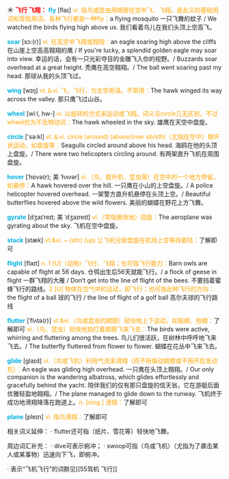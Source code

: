 ☀ <font color="red">**飞行 飞翔：**</font>
<font color="sky blue">**fly**</font> [flaɪ] 
<font color="orange">vi. 指鸟或昆虫用翅膀在空中飞、飞翔。是此义的基础用词和常规用词，各种飞行都是一种fly：</font>a flying mosquito 一只飞舞的蚊子 / We watched the birds flying high above us. 我们看着鸟儿在我们头顶上空高飞。
           
<font color="sky blue">**soar**</font> [sɔ:(r)]
<font color="orange">vi. 在高空中飞翔或翱翔：</font>an eagle soaring high above the cliffs 在山崖上空高高翱翔的鹰 / If you're lucky, a splendid golden eagle may soar into view. 幸运的话，会有一只光彩夺目的金雕飞入你的视野。/ Buzzards soar overhead at a great height. 秃鹰在高空翱翔。/ The ball went soaring past my head. 那球从我的头顶飞过。

<font color="sky blue">**wing**</font> [wɪŋ] 
<font color="orange">vt.＆vi. 飞，飞行，为文学用语。不常用：</font>The hawk winged its way across the valley. 那只鹰飞过山谷。

<font color="sky blue">**wheel**</font> [wi:l, hw-] 
<font color="orange">vi. 以旋转的方式来运动或飞翔。词义与circle几无区别，不过wheel仅为不及物动词：</font>The hawk wheeled in the sky. 雄鹰在天空中盘旋。

<font color="sky blue">**circle**</font> ['sə:kl] 
<font color="orange">vt.＆vi. circle (around) (above/over sb/sth)（尤指在空中）做环状运动，如盘旋等：</font>Seagulls circled around above his head. 海鸥在他的头顶上盘旋。/ There were two helicopters circling around. 有两架直升飞机在周围盘旋。
           
<font color="sky blue">**hover**</font> [ˈhɒvə(r); 美 ˈhʌvər]
<font color="orange">vi.（鸟、直升机、昆虫等）在空中的一个地方停留，如悬停：</font>A hawk hovered over the hill. 一只鹰在小山的上空盘旋。/ A police helicopter hovered overhead. 一架警方直升机悬停在头顶上空。/ Beautiful butterflies hovered above the wild flowers. 美丽的蝴蝶在野花上方飞舞。
           
<font color="sky blue">**gyrate**</font> [dʒaɪˈreɪt; 美 ˈdʒaɪreɪt]
<font color="orange">vi.（常指极快地）回旋：</font>The aeroplane was gyrating about the sky. 飞机在空中盘旋。
           
<font color="sky blue">**stack**</font> [stæk]
<font color="orange">vt.&vi. ~ (sth) (up) 让飞机分层盘旋在机场上空等待着陆：</font>了解即可

<font color="sky blue">**flight**</font> [flaɪt] 
<font color="orange">n. 1 [U]（动物）飞行、飞翔；也可指飞行能力：</font>Barn owls are capable of flight at 56 days. 仓鸮出生后56天就能飞行。/ a flock of geese in flight 一群飞翔的大雁 / Don’t get into the line of flight of the bees. 不要挡着蜜蜂飞行的路线。<font color="orange">2 [U] 物体在空气中的运动，即飞行；也可指此种飞行的方向：</font>the flight of a ball 球的飞行 / the line of flight of a golf ball 高尔夫球的飞行路线
           
<font color="sky blue">**flutter**</font> [ˈflʌtə(r)]
<font color="orange">vt.&vi.（鸟或昆虫的翅膀）轻快地上下运动，如振翅、拍翅：</font>了解即可 <font color="orange">vi.（鸟、昆虫）轻快地拍打着翅膀飞来飞去：</font>The birds were active, whirring and fluttering among the trees. 鸟儿们很活跃，在树林中呼呼地飞来飞去。/ The butterfly fluttered from flower to flower. 蝴蝶在花丛中飞来飞去。
           
<font color="sky blue">**glide**</font> [glaɪd]
<font color="orange">vi.（鸟或飞机）利用气流来滑翔（而不用煽动翅膀或不用开启发动机）：</font>An eagle was gliding high overhead. 一只鹰在头顶上翱翔。/ Our only companion is the wandering albatross, which glides effortlessly and gracefully behind the yacht. 陪伴我们的仅有那只盘旋的信天翁，它在游艇后面优雅轻盈地翱翔。/ The plane managed to glide down to the runway. 飞机终于成功地滑翔降落在跑道上。<font color="orange">n. [sing.] 滑翔：</font>了解即可
          
 <font color="sky blue">**plane**</font> [pleɪn] 
<font color="orange">vi. 指鸟滑翔：</font>了解即可
  
相关词义延伸：
· flutter还可指（纸片、雪花等）轻快地飞舞。

周边词汇补充：
· dive可表示俯冲；
· swoop可指（鸟或飞机）（尤指为了袭击某人或某事物）迅速向下飞，即俯冲。

· 表示“飞机飞行”的词群见[[55驾机 飞行]]
